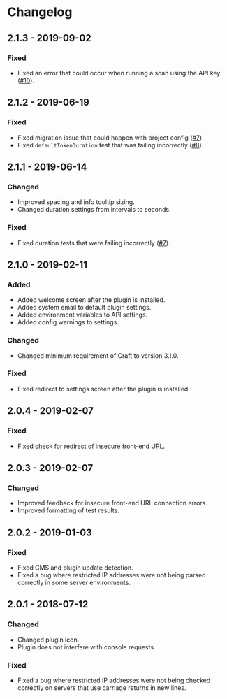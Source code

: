 # Changelog

## 2.1.3 - 2019-09-02
### Fixed
- Fixed an error that could occur when running a scan using the API key ([#10](https://github.com/putyourlightson/craft-sherlock/issues/10)).

## 2.1.2 - 2019-06-19
### Fixed
- Fixed migration issue that could happen with project config ([#7](https://github.com/putyourlightson/craft-sherlock/issues/7)).
- Fixed `defaultTokenDuration` test that was failing incorrectly ([#8](https://github.com/putyourlightson/craft-sherlock/issues/8)).

## 2.1.1 - 2019-06-14
### Changed
- Improved spacing and info tooltip sizing.
- Changed duration settings from intervals to seconds. 

### Fixed
- Fixed duration tests that were failing incorrectly  ([#7](https://github.com/putyourlightson/craft-sherlock/issues/7)).

## 2.1.0 - 2019-02-11
### Added
- Added welcome screen after the plugin is installed.
- Added system email to default plugin settings.
- Added environment variables to API settings.
- Added config warnings to settings.

### Changed
- Changed minimum requirement of Craft to version 3.1.0.

### Fixed
- Fixed redirect to settings screen after the plugin is installed.

## 2.0.4 - 2019-02-07
### Fixed
- Fixed check for redirect of insecure front-end URL.

## 2.0.3 - 2019-02-07
### Changed
- Improved feedback for insecure front-end URL connection errors. 
- Improved formatting of test results.

## 2.0.2 - 2019-01-03
### Fixed
- Fixed CMS and plugin update detection.
- Fixed a bug where restricted IP addresses were not being parsed correctly in some server environments.

## 2.0.1 - 2018-07-12
### Changed
- Changed plugin icon.
- Plugin does not interfere with console requests.

### Fixed
- Fixed a bug where restricted IP addresses were not being checked correctly on servers that use carriage returns in new lines.
